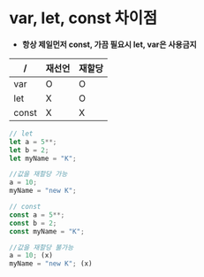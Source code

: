 # var, let, const 차이점 

- **항상 제일먼저 const, 가끔 필요시 let, var은 사용금지**

/|재선언|재할당
---|---|---|
var|O|O|
let|X|O|
const|X|X|



```javascript
// let 
let a = 5**;
let b = 2;
let myName = "K";

//값을 재할당 가능
a = 10;
myName = "new K";

// const 
const a = 5**;
const b = 2;
const myName = "K";

//값을 재할당 불가능
a = 10; (x)
myName = "new K"; (x)
```

